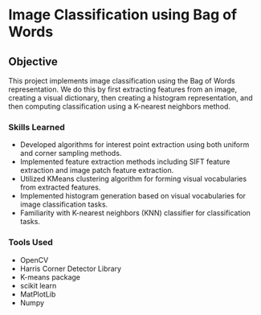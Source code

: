 # Image Classification using Bag of Words

## Objective

This project implements image classification using the Bag of Words representation. We do this by first extracting features from an image, creating a visual dictionary, then creating a histogram representation, and then computing classification using a K-nearest neighbors method.

### Skills Learned

-  Developed algorithms for interest point extraction using both uniform and corner sampling methods.
-  Implemented feature extraction methods including SIFT feature extraction and image patch feature extraction.
-  Utilized KMeans clustering algorithm for forming visual vocabularies from extracted features.
-  Implemented histogram generation based on visual vocabularies for image classification tasks.
-  Familiarity with K-nearest neighbors (KNN) classifier for classification tasks.

### Tools Used

- OpenCV
- Harris Corner Detector Library
- K-means package
- scikit learn
- MatPlotLib
- Numpy
